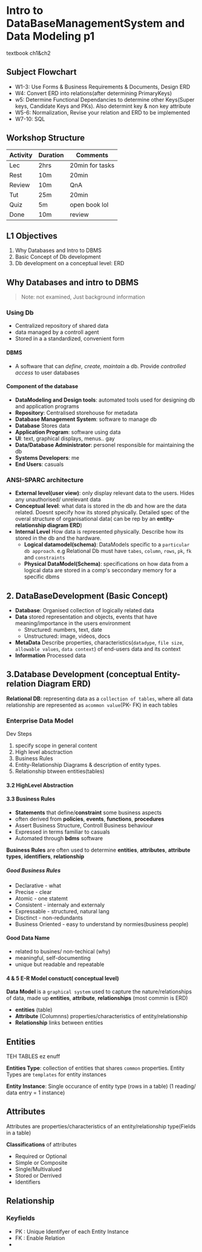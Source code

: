 # Intro to DataBaseManagementSystem and Data Modeling p1

textbook ch1&ch2

## Subject Flowchart

- W1-3: Use Forms & Business Requirements & Documents, Design ERD
- W4: Convert ERD into relations(after determining PrimaryKeys)
- w5: Determine Functional Dependancies to determine other Keys(Super keys, Candidate Keys and PKs). Also determint key & non key attribute
- W5-6: Normalization, Revise your relation and ERD to be implemented
- W7-10: SQL

## Workshop Structure

|Activity |Duration|Comments|
|---|---|---|
|Lec| 2hrs| 20min for tasks|
|Rest| 10m| 20min|
|Review| 10m| QnA|
|Tut| 25m| 20min|
|Quiz| 5m| open book lol|
|Done| 10m| review|

## L1 Objectives

1. Why Databases and Intro to DBMS
2. Basic Concept of Db development
3. Db development on a conceptual level: ERD

## Why Databases and intro to DBMS

> Note: not examined, Just background information

### Using Db

- Centralized repository of shared data
- data managed by a controll agent
- Stored in a a standardized, convenient form

#### DBMS

- A software that can *define, create, maintain* a db. Provide *controlled access* to user databases

#### Component of the database

- **DataModeling and Design tools**: automated tools used for designing db and application programs
- **Repository**: Centralised storehouse for metadata
- **Database Management System**: software to manage db
- **Database** Stores data
- **Application Program**: software using data
- **UI**: text, graphical displays, menus.. gay
- **Data/Database Administrator**: personel responsible for maintaining the db
- **Systems Developers**: me
- **End Users**: casuals

### ANSI-SPARC architecture

- **External level(user view)**: only display relevant data to the users. Hides any unauthorised/ unrelevant data
- **Conceptual level**: what data is stored in the db and how are the data related. Doesnt specify how its stored physically. Detailed spec of the overal structure of organisational data( can be rep by an **entity-relationship diagram ERD**)
- **Internal Level** How data is represented physically. Describe how its stored in the db and the hardware.
  - **Logical datamodel(schema)**: DataModels specific to a `particular db approach`. e.g Relational Db must have `tabes`, `column`, `rows`, `pk`, `fk` and `constraints`
  - **Physical DataModel(Schema)**: specifications on how data from a logical data are stored in a comp's seccondary memory for a specific dbms

## 2. DataBaseDevelopment (Basic Concept)

- **Database**: Organised collection of logically related data
- **Data** stored representation and objects, events that have meaning/importance in the users environment
  - Structured: numbers, text, date
  - Unstructured: image, videos, docs
- **MetaData** Describe properties, characteristics(`datadype`, `file size`, `allowable values`, `data context`) of end-users data and its context
- **Information** Processed data

## 3.Database Development (conceptual Entity-relation Diagram ERD)

**Relational DB**: representing data as a `collection of tables`, where all data relationship are represented as `acommon value`(PK- FK) in each tables

### Enterprise Data Model

Dev Steps

1. specify scope in general content
2. High level absctraction
3. Business Rules
4. Entity-Relationship Diagrams & description of entity types.
5. Relationship btween entities(tables)

#### 3.2 HighLevel Abstraction

#### 3.3 Business Rules

- **Statements** that define/**constraint** some business aspects
- often derived from **policies**, **events**, **functions**, **procedures**
- Assert Business Structure, Controll Business behaviour
- Expressed in terms familiar to casuals
- Automated through **bdms** software

**Business Rules** are often used to determine **entities**, **attributes**, **attribute types**, **identifiers**, **relationship**

##### Good Business Rules

- Declarative - what
- Precise - clear
- Atomic - one statemt
- Consistent - internaly and externaly
- Expressable - structured, natural lang
- Disctinct - non-redundants
- Business Oriented - easy to understand by normies(business people)

#### Good Data Name

- related to busines/ non-techical (why)
- meaningful, self-documenting
- unique but readable and repeatable

#### 4 & 5 E-R Model constuct( conceptual level)

**Data Model** is a `graphical system` used to capture the nature/relationships of data, made up **entities**, **attribute**, **relationships** (most commin is ERD)

- **entities** (table)
- **Attribute** (Columnns) properties/characteristics of entity/relationship
- **Relationship** links between entities

## Entities

TEH TABLES ez enuff

**Entities Type**: collection of entities that shares `common` properties. Entity Types are `templates` for entity instances

**Entity Instance**: Single occurance of entity type (rows in a table) (1 reading/ data entry = 1 instance)

## Attributes

Attributes are properties/characteristics of an entity/relationship type(Fields in a table)

**Classifications** of attributes
- Required or Optional
- Simple or Composite
- Single/Multivalued
- Stored or Derrived
- Identifiers

## Relationship

### Keyfields

- PK : Unique Identifyer of each Entity Instance
- FK : Enable Relation
- 